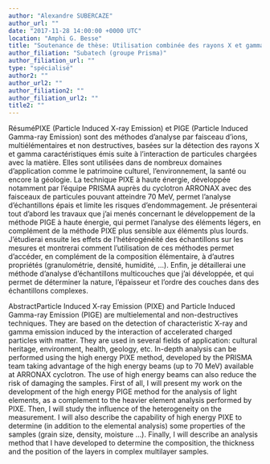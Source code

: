 ```yaml
---
author: "Alexandre SUBERCAZE"
author_url: ""
date: "2017-11-28 14:00:00 +0000 UTC"
location: "Amphi G. Besse"
title: "Soutenance de thèse: Utilisation combinée des rayons X et gamma émis lors de l'interaction avec la matière d'ions légers aux énergies intermédiaires : des mécanismes primaires de réaction aux applications "
author_filiation: "Subatech (groupe Prisma)"
author_filiation_url: ""
type: "spécialisé"
author2: ""
author_url2: ""
author_filiation2: ""
author_filiation_url2: ""
title2: ""
---
```

RésuméPIXE (Particle Induced X-ray Emission) et PIGE (Particle Induced Gamma-ray Emission) sont des méthodes d’analyse par faisceau d’ions, multiélémentaires et non destructives, basées sur la détection des rayons X et gamma caractéristiques émis suite à l’interaction de particules chargées avec la matière. Elles sont utilisées dans de nombreux domaines d’application comme le patrimoine culturel, l’environnement, la santé ou encore la géologie. La technique PIXE à haute énergie, développée notamment par l’équipe PRISMA auprès du cyclotron ARRONAX avec des faisceaux de particules pouvant atteindre 70 MeV, permet l’analyse d’échantillons épais et limite les risques d’endommagement. Je présenterai tout d’abord les travaux que j’ai menés concernant le développement de la méthode PIGE à haute énergie, qui permet l’analyse des éléments légers, en complément de la méthode PIXE plus sensible aux éléments plus lourds. J’étudierai ensuite les effets de l’hétérogénéité des échantillons sur les mesures et montrerai comment l’utilisation de ces méthodes permet d’accéder, en complément de la composition élémentaire, à d’autres propriétés (granulométrie, densité, humidité, …). Enfin, je détaillerai une méthode d’analyse d’échantillons multicouches que j’ai développée, et qui permet de déterminer la nature, l’épaisseur et l’ordre des couches dans des échantillons complexes.

AbstractParticle Induced X-ray Emission (PIXE) and Particle Induced Gamma-ray Emission (PIGE) are multielemental and non-destructives techniques. They are based on the detection of characteristic X-ray and gamma emission induced by the interaction of accelerated charged particles with matter. They are used in several fields of application: cultural heritage, environment, health, geology, etc. In-depth analysis can be performed using the high energy PIXE method, developed by the PRISMA team taking advantage of the high energy beams (up to 70 MeV) available at ARRONAX cyclotron. The use of high energy beams can also reduce the risk of damaging the samples. First of all, I will present my work on the development of the high energy PIGE method for the analysis of light elements, as a complement to the heavier element analysis performed by PIXE. Then, I will study the influence of the heterogeneity on the measurement. I will also describe the capability of high energy PIXE to determine (in addition to the elemental analysis) some properties of the samples (grain size, density, moisture …). Finally, I will describe an analysis method that I have developed to determine the composition, the thickness and the position of the layers in complex multilayer samples.

